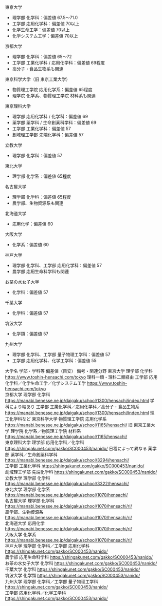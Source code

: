 東京大学
 * 理学部 化学科：偏差値 67.5～71.0
 * 工学部 応用化学科：偏差値 70以上
 * 化学生命工学：偏差値 70以上
 * 化学システム工学：偏差値 70以上

京都大学
 * 理学部 化学科：偏差値 65～72
 * 工学部 工業化学科 / 応用化学科：偏差値 69程度
 * 高分子・食品生物系も関連

東京科学大学（旧 東京工業大学） 
 * 物質理工学院 応用化学系：偏差値 65程度
 * 理学院 化学系、物質理工学院 材料系も関連

東京理科大学
 * 理学部 応用化学科 / 化学科：偏差値 69
 * 薬学部 薬学科 / 生命創薬科学科：偏差値 69
 * 工学部 工業化学科：偏差値 57
 * 創域理工学部 先端化学科：偏差値 57

立教大学
 * 理学部 化学科：偏差値 57

東北大学 
 * 理学部 化学系：偏差値 65程度

名古屋大学 
 * 理学部 化学科：偏差値 65程度
 * 農学部、生物資源系も関連

北海道大学
 * 応用化学：偏差値 60

大阪大学
 * 化学系：偏差値 60

神戸大学
 * 理学部 化学科、工学部 応用化学科：偏差値 57
 * 農学部 応用生命科学科も関連

お茶の水女子大学
 * 化学科：偏差値 57

千葉大学
 * 化学科：偏差値 57

筑波大学
 * 化学類：偏差値 57

九州大学
 * 理学部 化学科、工学部 量子物理工学科：偏差値 57
 * 工学部 応用化学科、化学工学科：偏差値 55



大学名	学部・学科等	偏差値（目安）	備考・関連分野
東京大学	理学部 化学科	https://www.toshin-hensachi.com/tokyo	理科一類・理科二類経由
	工学部 応用化学科／化学生命工学／化学システム工学	https://www.toshin-hensachi.com/tokyo	
京都大学	理学部 化学科	https://manabi.benesse.ne.jp/daigaku/school/1300/hensachi/index.html	学科により幅あり
	工学部 工業化学科／応用化学科／高分子・食品生物系	https://manabi.benesse.ne.jp/daigaku/school/1300/hensachi/index.html	理工化学科など
東京科学大学	物質理工学院 応用化学系	https://manabi.benesse.ne.jp/daigaku/school/1165/hensachi/	旧 東京工業大学
	理学院 化学系／物質理工学院 材料系	https://manabi.benesse.ne.jp/daigaku/school/1165/hensachi/	
東京理科大学	理学部 応用化学科／化学科	https://shingakunet.com/gakko/SC000453/nanido/	日程によって異なる
	薬学部 薬学科／生命創薬科学科	https://manabi.benesse.ne.jp/daigaku/school/3294/hensachi/	
	工学部 工業化学科	https://shingakunet.com/gakko/SC000453/nanido/	
	創域理工学部 先端化学科	https://shingakunet.com/gakko/SC000453/nanido/	
立教大学	理学部 化学科	https://manabi.benesse.ne.jp/daigaku/school/3322/hensachi/	
東北大学	理学部 化学系	https://manabi.benesse.ne.jp/daigaku/school/1070/hensachi/	
名古屋大学	理学部 化学科	https://manabi.benesse.ne.jp/daigaku/school/1070/hensachi/ri/	
	農学部、生物資源系	https://manabi.benesse.ne.jp/daigaku/school/1070/hensachi/ri/	
北海道大学	応用化学	https://manabi.benesse.ne.jp/daigaku/school/1070/hensachi/ri/	
大阪大学	化学系	https://manabi.benesse.ne.jp/daigaku/school/1070/hensachi/ri/	
神戸大学	理学部 化学科／工学部 応用化学科	https://shingakunet.com/gakko/SC000453/nanido/	
	農学部 応用生命科学科	https://shingakunet.com/gakko/SC000453/nanido/	
お茶の水女子大学	化学科	https://shingakunet.com/gakko/SC000453/nanido/	
千葉大学	化学科	https://shingakunet.com/gakko/SC000453/nanido/	
筑波大学	化学類	https://shingakunet.com/gakko/SC000453/nanido/	
九州大学	理学部 化学科／工学部 量子物理工学科	https://shingakunet.com/gakko/SC000453/nanido/	
	工学部 応用化学科／化学工学科	https://shingakunet.com/gakko/SC000453/nanido/	
